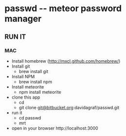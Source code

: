 passwd -- meteor password manager
================================

## RUN IT

### MAC

* Install homebrew (http://mxcl.github.com/homebrew/)
* Install git
  * brew install git
* Install NPM 
  * brew install npm
* Install meteorite
  * npm install meteorite
* clone this app
  * cd <your work directory>
  *  git clone git@bitbucket.org:davidagraf/passwd.git
* run it
  *  cd passwd
  *  mrt
*  open in your browser http://localhost:3000
